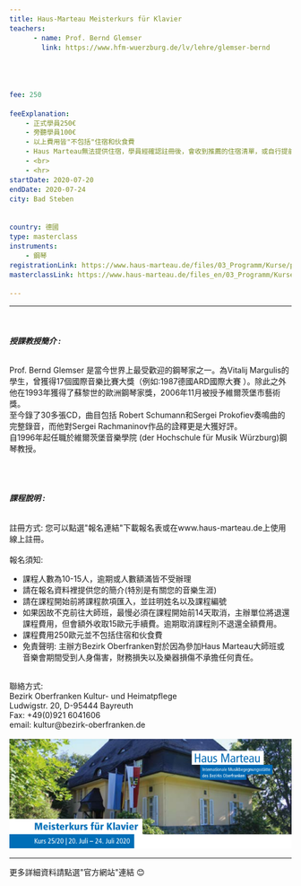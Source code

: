 ```yaml
---
title: Haus-Marteau Meisterkurs für Klavier 
teachers:
      - name: Prof. Bernd Glemser
        link: https://www.hfm-wuerzburg.de/lv/lehre/glemser-bernd




fee: 250

feeExplanation: 
    - 正式學員250€
    - 旁聽學員100€
    - 以上費用皆"不包括"住宿和伙食費
    - Haus Marteau無法提供住宿，學員經確認註冊後，會收到推薦的住宿清單，或自行提前上網訂房。   
    - <br>
    - <hr>
startDate: 2020-07-20
endDate: 2020-07-24
city: Bad Steben
      

country: 德國
type: masterclass
instruments:
    - 鋼琴
registrationLink: https://www.haus-marteau.de/files/03_Programm/Kurse/pdf/14-HM-Kurs-Download-A4-25-20.pdf
masterclassLink: https://www.haus-marteau.de/files_en/03_Programm/Kurse/singleview_kurse.php?id=899&nav=9&subnav=58
    
---
```

<hr>
<br>

###### __授課教授簡介 :__<br> 
Prof. Bernd Glemser 是當今世界上最受歡迎的鋼琴家之一。為Vitalij Margulis的學生，曾獲得17個國際音樂比賽大獎（例如:1987德國ARD國際大賽 ）。除此之外
他在1993年獲得了蘇黎世的歐洲鋼琴家獎，2006年11月被授予維爾茨堡市藝術獎。<br> 
至今錄了30多張CD，曲目包括 Robert Schumann和Sergei Prokofiev奏鳴曲的完整錄音，而他對Sergei Rachmaninov作品的詮釋更是大獲好評。<br>
自1996年起任職於維爾茨堡音樂學院 (der Hochschule für Musik Würzburg)鋼琴教授。


<br>
<br>

###### __課程說明 :__<br>  
註冊方式: 您可以點選"報名連結"下載報名表或在www.haus-marteau.de上使用線上註冊。<br>
<br>
報名須知:
- 課程人數為10-15人，逾期或人數額滿皆不受辦理
- 請在報名資料裡提供您的簡介(特別是有關您的音樂生涯)<br>
- 請在課程開始前將課程款項匯入，並註明姓名以及課程編號<br>
- 如果因故不克前往大師班，最慢必須在課程開始前14天取消，主辦單位將退還課程費用，但會額外收取15歐元手續費。逾期取消課程則不退還全額費用。<br>
- 課程費用250歐元並不包括住宿和伙食費<br>
- 免責聲明: 主辦方Bezirk Oberfranken對於因為參加Haus Marteau大師班或音樂會期間受到人身傷害，財務損失以及樂器損傷不承擔任何責任。

<br>
聯絡方式: <br>
Bezirk Oberfranken Kultur- und Heimatpflege <br>
Ludwigstr. 20, D-95444 Bayreuth<br>
Fax: +49(0)921 6041606<br>
email: kultur@bezirk-oberfranken.de
<br>
<br>
<img src="/assets/img/Haus-Marteau%20piano.png" class="img-fluid" alt="...">

<br>
<hr>
更多詳細資料請點選"官方網站"連結 😊

